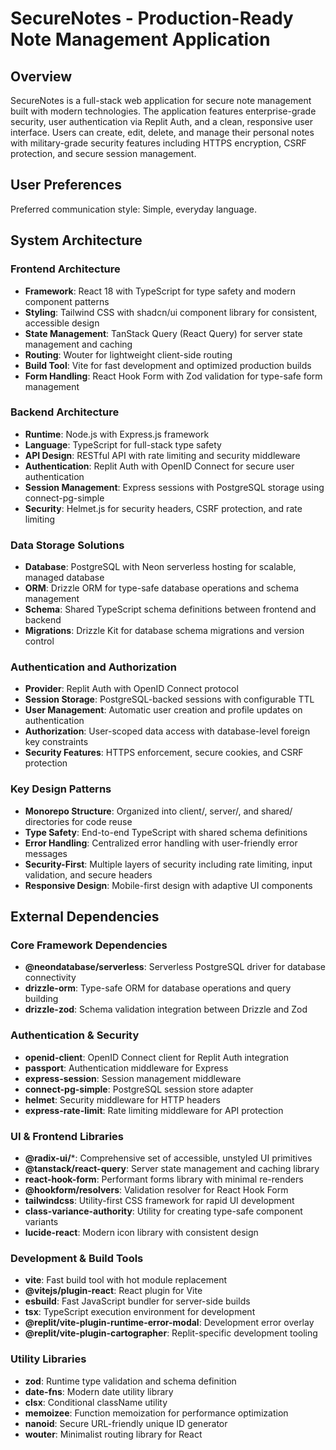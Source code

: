 # SecureNotes - Production-Ready Note Management Application

## Overview

SecureNotes is a full-stack web application for secure note management built with modern technologies. The application features enterprise-grade security, user authentication via Replit Auth, and a clean, responsive user interface. Users can create, edit, delete, and manage their personal notes with military-grade security features including HTTPS encryption, CSRF protection, and secure session management.

## User Preferences

Preferred communication style: Simple, everyday language.

## System Architecture

### Frontend Architecture
- **Framework**: React 18 with TypeScript for type safety and modern component patterns
- **Styling**: Tailwind CSS with shadcn/ui component library for consistent, accessible design
- **State Management**: TanStack Query (React Query) for server state management and caching
- **Routing**: Wouter for lightweight client-side routing
- **Build Tool**: Vite for fast development and optimized production builds
- **Form Handling**: React Hook Form with Zod validation for type-safe form management

### Backend Architecture
- **Runtime**: Node.js with Express.js framework
- **Language**: TypeScript for full-stack type safety
- **API Design**: RESTful API with rate limiting and security middleware
- **Authentication**: Replit Auth with OpenID Connect for secure user authentication
- **Session Management**: Express sessions with PostgreSQL storage using connect-pg-simple
- **Security**: Helmet.js for security headers, CSRF protection, and rate limiting

### Data Storage Solutions
- **Database**: PostgreSQL with Neon serverless hosting for scalable, managed database
- **ORM**: Drizzle ORM for type-safe database operations and schema management
- **Schema**: Shared TypeScript schema definitions between frontend and backend
- **Migrations**: Drizzle Kit for database schema migrations and version control

### Authentication and Authorization
- **Provider**: Replit Auth with OpenID Connect protocol
- **Session Storage**: PostgreSQL-backed sessions with configurable TTL
- **User Management**: Automatic user creation and profile updates on authentication
- **Authorization**: User-scoped data access with database-level foreign key constraints
- **Security Features**: HTTPS enforcement, secure cookies, and CSRF protection

### Key Design Patterns
- **Monorepo Structure**: Organized into client/, server/, and shared/ directories for code reuse
- **Type Safety**: End-to-end TypeScript with shared schema definitions
- **Error Handling**: Centralized error handling with user-friendly error messages
- **Security-First**: Multiple layers of security including rate limiting, input validation, and secure headers
- **Responsive Design**: Mobile-first design with adaptive UI components

## External Dependencies

### Core Framework Dependencies
- **@neondatabase/serverless**: Serverless PostgreSQL driver for database connectivity
- **drizzle-orm**: Type-safe ORM for database operations and query building
- **drizzle-zod**: Schema validation integration between Drizzle and Zod

### Authentication & Security
- **openid-client**: OpenID Connect client for Replit Auth integration
- **passport**: Authentication middleware for Express
- **express-session**: Session management middleware
- **connect-pg-simple**: PostgreSQL session store adapter
- **helmet**: Security middleware for HTTP headers
- **express-rate-limit**: Rate limiting middleware for API protection

### UI & Frontend Libraries
- **@radix-ui/***: Comprehensive set of accessible, unstyled UI primitives
- **@tanstack/react-query**: Server state management and caching library
- **react-hook-form**: Performant forms library with minimal re-renders
- **@hookform/resolvers**: Validation resolver for React Hook Form
- **tailwindcss**: Utility-first CSS framework for rapid UI development
- **class-variance-authority**: Utility for creating type-safe component variants
- **lucide-react**: Modern icon library with consistent design

### Development & Build Tools
- **vite**: Fast build tool with hot module replacement
- **@vitejs/plugin-react**: React plugin for Vite
- **esbuild**: Fast JavaScript bundler for server-side builds
- **tsx**: TypeScript execution environment for development
- **@replit/vite-plugin-runtime-error-modal**: Development error overlay
- **@replit/vite-plugin-cartographer**: Replit-specific development tooling

### Utility Libraries
- **zod**: Runtime type validation and schema definition
- **date-fns**: Modern date utility library
- **clsx**: Conditional className utility
- **memoizee**: Function memoization for performance optimization
- **nanoid**: Secure URL-friendly unique ID generator
- **wouter**: Minimalist routing library for React